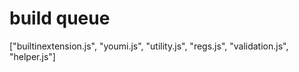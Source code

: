 # build queue #
["builtinextension.js",
"youmi.js",
"utility.js",
"regs.js",
"validation.js",
"helper.js"]